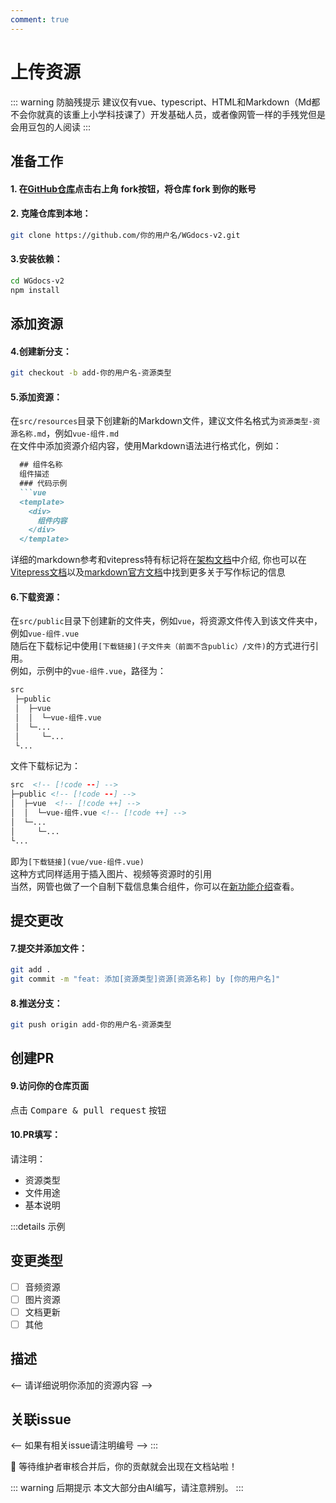 ```yaml
---
comment: true
---
```

# 上传资源
::: warning 防脑残提示
建议仅有vue、typescript、HTML和Markdown（Md都不会你就真的该重上小学科技课了）开发基础人员，或者像网管一样的手残党但是会用豆包的人阅读
:::

## 准备工作
#### 1. 在[GitHub仓库](https://github.com/Mengmiya1027/WGdocs-v2)点击右上角 fork按钮，将仓库 fork 到你的账号
#### 2. 克隆仓库到本地：
```bash
git clone https://github.com/你的用户名/WGdocs-v2.git
```
#### 3.安装依赖：
```bash
cd WGdocs-v2
npm install
```

## 添加资源
#### 4.创建新分支：
```bash
git checkout -b add-你的用户名-资源类型
```
#### 5.添加资源：
在`src/resources`目录下创建新的Markdown文件，建议文件名格式为`资源类型-资源名称.md`，例如`vue-组件.md`<br>
在文件中添加资源介绍内容，使用Markdown语法进行格式化，例如：
```markdown
  ## 组件名称
  组件描述
  ### 代码示例
  ```vue
  <template>
    <div>
      组件内容
    </div>
  </template>
  ```
详细的markdown参考和vitepress特有标记将在[架构文档](/community/architecture)中介绍,
你也可以在[Vitepress文档](https://vitepress.dev/guide/markdown)以及[markdown官方文档](https://markdown.com.cn/basic-syntax/)中找到更多关于写作标记的信息
#### 6.下载资源：
在`src/public`目录下创建新的文件夹，例如`vue`，将资源文件传入到该文件夹中，例如`vue-组件.vue`<br>
随后在下载标记中使用`[下载链接](子文件夹（前面不含public）/文件)`的方式进行引用。<br>
例如，示例中的`vue-组件.vue`，路径为：

```txt  {label: '项目结构'}
src
 ├─public
 │  ├─vue
 │  │  └─vue-组件.vue
 │  └─...
 │     └─...
 └...
```

文件下载标记为：

```html
src  <!-- [!code --] -->
├─public <!-- [!code --] -->
│  ├─vue  <!-- [!code ++] -->
│  │  └─vue-组件.vue <!-- [!code ++] -->
│  └─...
│     └─...
└...
```

即为`[下载链接](vue/vue-组件.vue)`<br>
这种方式同样适用于插入图片、视频等资源时的引用<br>
当然，网管也做了一个自制下载信息集合组件，你可以在[新功能介绍](/guide/new#下载信息集合器)查看。

## 提交更改
#### 7.提交并添加文件：
```bash
git add .
git commit -m "feat: 添加[资源类型]资源[资源名称] by [你的用户名]"
```
#### 8.推送分支：
```bash
git push origin add-你的用户名-资源类型
```

## 创建PR
#### 9.访问你的仓库页面
点击 <kbd>Compare & pull request</kbd> 按钮
#### 10.PR填写：
请注明：
- 资源类型
- 文件用途
- 基本说明

:::details 示例
## 变更类型
- [ ] 音频资源
- [ ] 图片资源
- [ ] 文档更新
- [ ] 其他

## 描述
<-- 请详细说明你添加的资源内容 -->

## 关联issue
<-- 如果有相关issue请注明编号 -->
:::

🎉 等待维护者审核合并后，你的贡献就会出现在文档站啦！

::: warning 后期提示
本文大部分由AI编写，请注意辨别。
:::